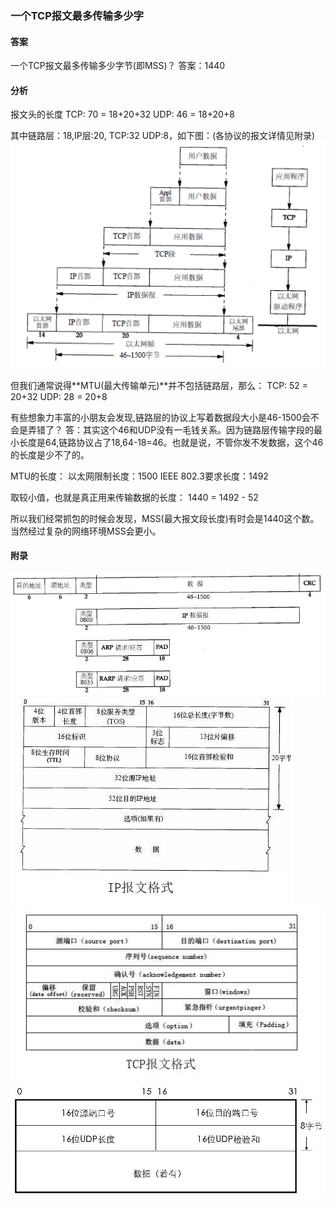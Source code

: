 ### 一个TCP报文最多传输多少字

#### 答案

一个TCP报文最多传输多少字节(即MSS)？
答案：1440

#### 分析

报文头的长度
TCP: 70 = 18+20+32
UDP: 46 = 18+20+8

其中链路层：18,IP层:20, TCP:32 UDP:8，如下图：(各协议的报文详情见附录)
![img](.\Pic\753880-20200601145852772-825154055.png)

但我们通常说得**MTU(最大传输单元)**并不包括链路层，那么：
TCP: 52 = 20+32
UDP: 28 = 20+8

有些想象力丰富的小朋友会发现,链路层的协议上写着数据段大小是46-1500会不会是弄错了？
答：其实这个46和UDP没有一毛钱关系。因为链路层传输字段的最小长度是64,链路协议占了18,64-18=46。也就是说，不管你发不发数据，这个46的长度是少不了的。

MTU的长度：
以太网限制长度：1500
IEEE 802.3要求长度：1492

取较小值，也就是真正用来传输数据的长度：
1440 = 1492 - 52

所以我们经常抓包的时候会发现，MSS(最大报文段长度)有时会是1440这个数。当然经过复杂的网络环境MSS会更小。

#### 附录

![img](.\Pic\753880-20200601145907632-1367509655.jpg)
![img](.\Pic\753880-20200601145921475-2027629242.jpg)
![img](.\Pic\753880-20200601145942808-1090114392.jpg)
![img](.\Pic\753880-20200601145955187-2032757830.jpg)